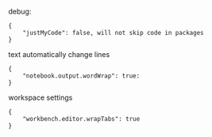 debug: 
```
{
    "justMyCode": false, will not skip code in packages
}
```

text automatically change lines
```
{
    "notebook.output.wordWrap": true:
}
```
workspace settings

```
{
    "workbench.editor.wrapTabs": true
}
```
